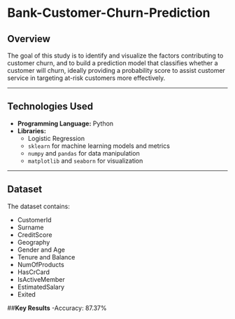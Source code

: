 # Bank-Customer-Churn-Prediction

## **Overview**
The goal of this study is to identify and visualize the factors contributing to customer churn, and to build a prediction model that classifies whether a customer will churn, ideally providing a probability score to assist customer service in targeting at-risk customers more effectively.

---

## **Technologies Used**
- **Programming Language:** Python  
- **Libraries:**
  - Logistic Regression  
  - `sklearn` for machine learning models and metrics  
  - `numpy` and `pandas` for data manipulation  
  - `matplotlib` and `seaborn` for visualization  

---

## **Dataset**
The dataset contains:
- CustomerId  
- Surname  
- CreditScore
- Geography
- Gender and Age
- Tenure and Balance
- NumOfProducts
- HasCrCard
- IsActiveMember
- EstimatedSalary
- Exited

##**Key Results**
-Accuracy: 87.37%
